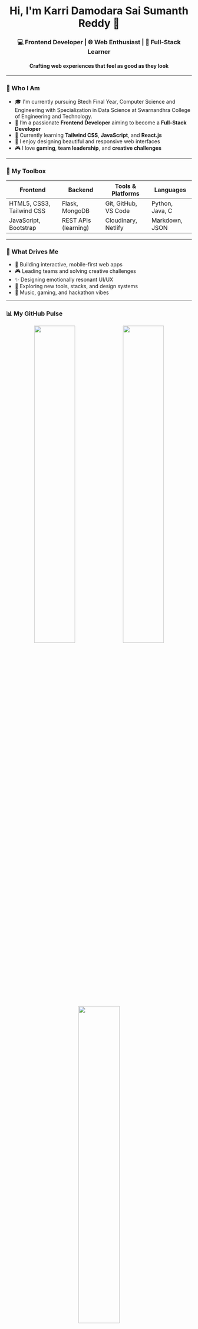<!-- Hero Section -->
<h1 align="center">Hi, I'm Karri Damodara Sai Sumanth Reddy 👋</h1> 
<h3 align="center">💻 Frontend Developer | 🌐 Web Enthusiast | 🚀 Full-Stack Learner</h3>
<h4 align="center">Crafting web experiences that feel as good as they look</h4>


---

<!-- About Section -->
### 🧠 Who I Am

- 🎓 I'm currently pursuing Btech Final Year, Computer Science and Engineering with Specialization in Data Science at Swarnandhra College of Engineering and Technology.
- 🎯 I’m a passionate **Frontend Developer** aiming to become a **Full-Stack Developer**
- 🌱 Currently learning **Tailwind CSS**, **JavaScript**, and **React.js**
- 💬 I enjoy designing beautiful and responsive web interfaces
- 🎮 I love **gaming**, **team leadership**, and **creative challenges**

---

<!-- Tech Stack Section -->
### 🧰 My Toolbox

| **Frontend**              | **Backend**         | **Tools & Platforms**     | **Languages**     |
|---------------------------|---------------------|----------------------------|--------------------|
| HTML5, CSS3, Tailwind CSS | Flask, MongoDB      | Git, GitHub, VS Code       | Python, Java, C    |
| JavaScript, Bootstrap     | REST APIs (learning) | Cloudinary, Netlify        | Markdown, JSON     |

---

<!-- Interests Section -->
### 🎯 What Drives Me

- 🧩 Building interactive, mobile-first web apps  
- 🎮 Leading teams and solving creative challenges  
- ✨ Designing emotionally resonant UI/UX  
- 📖 Exploring new tools, stacks, and design systems  
- 🎵 Music, gaming, and hackathon vibes  

---

<!-- GitHub Stats Section -->
### 📊 My GitHub Pulse

<p align="center">
  <img width="47%" src="https://github-readme-stats.vercel.app/api?username=sumanthreddy217&show_icons=true&theme=radical" />
  <img width="47%" src="https://github-readme-streak-stats.herokuapp.com/?user=sumanthreddy217&theme=radical" />
</p>

<p align="center">
  <img width="47%" src="https://github-readme-stats.vercel.app/api/top-langs/?username=sumanthreddy217&layout=compact&theme=radical" />
</p>

---

<!-- Contact Section -->
### 🤝 Let’s Connect

<p align="center">
  <a href="mailto:karri.sumanthreddy.21@gmail.com">
    <img src="https://img.shields.io/badge/Email-D14836?style=for-the-badge&logo=gmail&logoColor=white" />
  </a>
  <a href="https://www.linkedin.com/in/k-sumanth-reddy">
    <img src="https://img.shields.io/badge/LinkedIn-0077B5?style=for-the-badge&logo=linkedin&logoColor=white" />
  </a>
  <a href="https://github.com/sumanthreddy217">
    <img src="https://img.shields.io/badge/GitHub-000000?style=for-the-badge&logo=github&logoColor=white" />
  </a>
  <a href="https://your-portfolio-link.com">
    <img src="https://img.shields.io/badge/Portfolio-24292F?style=for-the-badge&logo=firefox&logoColor=white" />
  </a>
</p>

---

<!-- Signature Section -->
### ✨ Signature Style

> “Design is how it works. Emotion is how it feels.”  
> “Every pixel tells a story — I make sure it’s a good one.”

